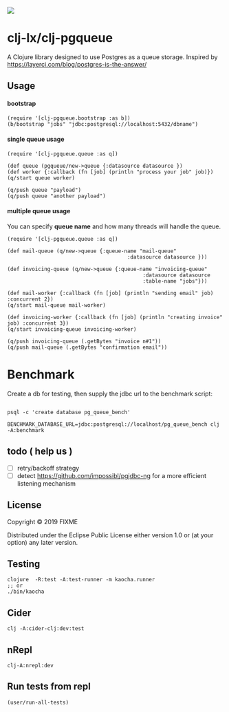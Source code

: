 ![](https://github.com/clj-lx/clj-pgqueue/workflows/Clojure%20CI/badge.svg)
# clj-lx/clj-pgqueue

A Clojure library designed to use Postgres as a queue storage.
Inspired by https://layerci.com/blog/postgres-is-the-answer/

## Usage

#### bootstrap

	(require '[clj-pgqueue.bootstrap :as b])
	(b/bootstrap "jobs" "jdbc:postgresql://localhost:5432/dbname")

#### single queue usage

	(require '[clj-pgqueue.queue :as q])

	(def queue (pgqueue/new->queue {:datasource datasource })
	(def worker {:callback (fn [job] (println "process your job" job)})
	(q/start queue worker)
	
	(q/push queue "payload")
	(q/push queue "another payload")
	
#### multiple queue usage	

You can specify **queue name** and how many threads will handle the queue. 
 
```
(require '[clj-pgqueue.queue :as q])

(def mail-queue (q/new->queue {:queue-name "mail-queue"
                                       :datasource datasource }))

(def invoicing-queue (q/new->queue {:queue-name "invoicing-queue" 
                                            :datasource datasource 
                                            :table-name "jobs"}))

(def mail-worker {:callback (fn [job] (println "sending email" job) :concurrent 2})
(q/start mail-queue mail-worker)

(def invoicing-worker {:callback (fn [job] (println "creating invoice" job) :concurrent 3})
(q/start invoicing-queue invoicing-worker)

(q/push invoicing-queue (.getBytes "invoice n#1"))
(q/push mail-queue (.getBytes "confirmation email"))

```

# Benchmark

Create a db for testing, then supply the jdbc url to the benchmark script:

```

psql -c 'create database pg_queue_bench'

BENCHMARK_DATABASE_URL=jdbc:postgresql://localhost/pg_queue_bench clj -A:benchmark

```
	
## todo ( help us )

- [ ] retry/backoff strategy
- [ ] detect https://github.com/impossibl/pgjdbc-ng for a more efficient listening mechanism

## License

Copyright © 2019 FIXME

Distributed under the Eclipse Public License either version 1.0 or (at
your option) any later version.


## Testing

	clojure  -R:test -A:test-runner -m kaocha.runner
    ;; or
    ./bin/kaocha

## Cider

	clj -A:cider-clj:dev:test
	
## nRepl

   	clj-A:nrepl:dev
	
    
## Run tests from repl

    (user/run-all-tests)
